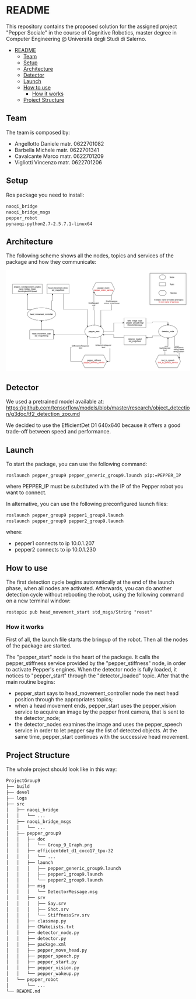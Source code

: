 # README

This repository contains the proposed solution for the assigned project "Pepper Sociale" in the course of Cognitive Robotics, master degree in Computer Engineering @ Università degli Studi di Salerno.

- [README](#readme)
  - [Team](#team)
  - [Setup](#setup)
  - [Architecture](#architecture)
  - [Detector](#detector)
  - [Launch](#launch)
  - [How to use](#how-to-use)
    - [How it works](#how-it-works)
  - [Project Structure](#project-structure)


## Team

The team is composed by:
- Angellotto Daniele matr. 0622701082
- Barbella Michele matr. 0622701341
- Cavalcante Marco matr. 0622701209
- Vigliotti Vincenzo matr. 0622701206

## Setup

Ros package you need to install:
```
naoqi_bridge
naoqi_bridge_msgs
pepper_robot
pynaoqi-python2.7-2.5.7.1-linux64
```

## Architecture
The following scheme shows all the nodes, topics and services of the package and how they communicate:

![Architecture](src/pepper_group9/doc/Group_9_Graph.png)

## Detector
We used a pretrained model available at:
https://github.com/tensorflow/models/blob/master/research/object_detection/g3doc/tf2_detection_zoo.md

We decided to use the EfficientDet D1 640x640 because it offers a good trade-off between speed and performance.

## Launch

To start the package, you can use the following command:

    roslaunch pepper_group9 pepper_generic_group9.launch pip:=PEPPER_IP

where PEPPER_IP must be substituted with the IP of the Pepper robot you want to connect.

In alternative, you can use the following preconfigured launch files:

    roslaunch pepper_group9 pepper1_group9.launch
    roslaunch pepper_group9 pepper2_group9.launch

where:
- pepper1 connects to ip 10.0.1.207
- pepper2 connects to ip 10.0.1.230

## How to use

The first detection cycle begins automatically at the end of the launch phase, when all nodes are activated. Afterwards, you can do another detection cycle without rebooting the robot, using the following command on a new terminal window:

    rostopic pub head_movement_start std_msgs/String "reset"

### How it works

First of all, the launch file starts the bringup of the robot. Then all the nodes of the package are started.

The "pepper_start" node is the heart of the package. It calls the pepper_stiffness service provided by the "pepper_stiffness" node, in order to activate Pepper's engines. When the detector node is fully loaded, it notices to "pepper_start" through the "detector_loaded" topic. After that the main routine begins:
- pepper_start says to head_movement_controller node the next head position through the appropriates topics;
- when a head movement ends, pepper_start uses the pepper_vision service to acquire an image by the pepper front camera, that is sent to the detector_node;
- the detector_nodes examines the image and uses the pepper_speech service in order to let pepper say the list of detected objects. At the same time, pepper_start continues with the successive head movement.

## Project Structure

The whole project should look like in this way:

```
ProjectGroup9
├── build
├── devel
├── logs
├── src
│   ├── naoqi_bridge
│   │   └── ...
│   ├── naoqi_bridge_msgs
│   │   └── ...
│   ├── pepper_group9
│   │   ├── doc
│   │   │   └── Group_9_Graph.png
│   │   ├── efficientdet_d1_coco17_tpu-32
│   │   │   └── ...
│   │   ├── launch
│   │   │   ├── pepper_generic_group9.launch
│   │   │   ├── pepper1_group9.launch
│   │   │   └── pepper2_group9.launch
│   │   ├── msg
│   │   │   └── DetectorMessage.msg
│   │   ├── srv
│   │   │   ├── Say.srv
│   │   │   ├── Shot.srv
│   │   │   └── StiffnessSrv.srv
│   │   ├── classmap.py
│   │   ├── CMakeLists.txt
│   │   ├── detector_node.py
│   │   ├── detector.py
│   │   ├── package.xml
│   │   ├── pepper_move_head.py
│   │   ├── pepper_speech.py
│   │   ├── pepper_start.py
│   │   ├── pepper_vision.py
│   │   └── pepper_wakeup.py
│   └── pepper_robot
│       └── ...
└── README.md
```
